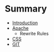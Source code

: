 # Summary

* [Introduction](README.md)
* [Apache](apache.md)
   * Rewrite Rules
* [CSS](css.md)
* [GIT](git.md)

